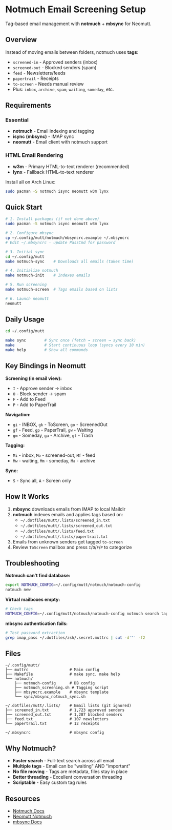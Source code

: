 # Notmuch Email Screening Setup

Tag-based email management with **notmuch** + **mbsync** for Neomutt.

## Overview

Instead of moving emails between folders, notmuch uses **tags**:

- `screened-in` - Approved senders (inbox)
- `screened-out` - Blocked senders (spam)
- `feed` - Newsletters/feeds
- `papertrail` - Receipts
- `to-screen` - Needs manual review
- Plus: `inbox`, `archive`, `spam`, `waiting`, `someday`, etc.

## Requirements

### Essential
- **notmuch** - Email indexing and tagging
- **isync (mbsync)** - IMAP sync
- **neomutt** - Email client with notmuch support

### HTML Email Rendering
- **w3m** - Primary HTML-to-text renderer (recommended)
- **lynx** - Fallback HTML-to-text renderer

Install all on Arch Linux:
```bash
sudo pacman -S notmuch isync neomutt w3m lynx
```

## Quick Start

```bash
# 1. Install packages (if not done above)
sudo pacman -S notmuch isync neomutt w3m lynx

# 2. Configure mbsync
cp ~/.config/mutt/notmuch/mbsyncrc.example ~/.mbsyncrc
# Edit ~/.mbsyncrc - update PassCmd for password

# 3. Initial sync
cd ~/.config/mutt
make notmuch-sync    # Downloads all emails (takes time)

# 4. Initialize notmuch
make notmuch-init    # Indexes emails

# 5. Run screening
make notmuch-screen  # Tags emails based on lists

# 6. Launch neomutt
neomutt
```

## Daily Usage

```bash
cd ~/.config/mutt

make sync        # Sync once (fetch → screen → sync back)
make             # Start continuous loop (syncs every 10 min)
make help        # Show all commands
```

## Key Bindings in Neomutt

**Screening (in email view):**
- `I` - Approve sender → inbox
- `O` - Block sender → spam
- `F` - Add to Feed
- `P` - Add to PaperTrail

**Navigation:**
- `gi` - INBOX, `gk` - ToScreen, `go` - ScreenedOut
- `gf` - Feed, `gp` - PaperTrail, `gw` - Waiting
- `gm` - Someday, `ga` - Archive, `gt` - Trash

**Tagging:**
- `Mi` - inbox, `Mo` - screened-out, `Mf` - feed
- `Mw` - waiting, `Mm` - someday, `Ma` - archive

**Sync:**
- `S` - Sync all, `A` - Screen only

## How It Works

1. **mbsync** downloads emails from IMAP to local Maildir
2. **notmuch** indexes emails and applies tags based on:
   - `~/.dotfiles/mutt/.lists/screened_in.txt`
   - `~/.dotfiles/mutt/.lists/screened_out.txt`
   - `~/.dotfiles/mutt/.lists/feed.txt`
   - `~/.dotfiles/mutt/.lists/papertrail.txt`
3. Emails from unknown senders get tagged `to-screen`
4. Review `ToScreen` mailbox and press `I`/`O`/`F`/`P` to categorize

## Troubleshooting

**Notmuch can't find database:**
```bash
export NOTMUCH_CONFIG=~/.config/mutt/notmuch/notmuch-config
notmuch new
```

**Virtual mailboxes empty:**
```bash
# Check tags
NOTMUCH_CONFIG=~/.config/mutt/notmuch/notmuch-config notmuch search tag:inbox
```

**mbsync authentication fails:**
```bash
# Test password extraction
grep imap_pass ~/.dotfiles/zsh/.secret.muttrc | cut -d'"' -f2
```

## Files

```
~/.config/mutt/
├── muttrc                  # Main config
├── Makefile                # make sync, make help
└── notmuch/
    ├── notmuch-config      # DB config
    ├── notmuch_screening.sh # Tagging script
    ├── mbsyncrc.example    # mbsync template
    └── sync/mbsync_notmuch_sync.sh

~/.dotfiles/mutt/.lists/    # Email lists (git ignored)
├── screened_in.txt         # 1,723 approved senders
├── screened_out.txt        # 1,287 blocked senders
├── feed.txt                # 107 newsletters
└── papertrail.txt          # 12 receipts

~/.mbsyncrc                 # mbsync config
```

## Why Notmuch?

- **Faster search** - Full-text search across all email
- **Multiple tags** - Email can be "waiting" AND "important"
- **No file moving** - Tags are metadata, files stay in place
- **Better threading** - Excellent conversation threading
- **Scriptable** - Easy custom tag rules

## Resources

- [Notmuch Docs](https://notmuchmail.org/doc/latest/man1/notmuch.html)
- [Neomutt Notmuch](https://neomutt.org/feature/notmuch)
- [mbsync Docs](https://isync.sourceforge.io/mbsync.html)
